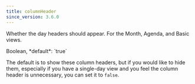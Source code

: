 ```yaml
---
title: columnHeader
since_version: 3.6.0
---
```


Whether the day headers should appear. For the Month, Agenda, and Basic views.

<div class='spec' markdown='1'>
Boolean, *default*: `true`
</div>

The default is to show these column headers, but if you would like to hide them, especially if you have a single-day view and you feel the column header is unnecessary, you can set it to `false`.
